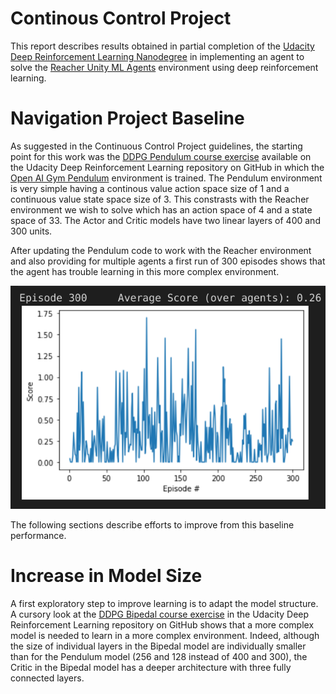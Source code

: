 # Continous Control Project
This report describes results obtained in partial completion of the [Udacity Deep Reinforcement Learning Nanodegree](https://www.udacity.com/course/deep-reinforcement-learning-nanodegree--nd893) in implementing an agent to solve the [Reacher Unity ML Agents](https://github.com/Unity-Technologies/ml-agents/blob/master/docs/Learning-Environment-Examples.md#reacher) environment using deep reinforcement learning.
# Navigation Project Baseline
As suggested in the Continuous Control Project guidelines, the starting point for this work was the [DDPG Pendulum course exercise](https://github.com/udacity/deep-reinforcement-learning/tree/master/ddpg-pendulum) available on the Udacity Deep Reinforcement Learning repository on GitHub in which the [Open AI Gym Pendulum](https://gym.openai.com/envs/Pendulum-v0/) environment is trained. The Pendulum environment is very simple having a continous value action space size of 1 and a continuous value state space size of 3. This constrasts with the Reacher environment we wish to solve which has an action space of 4 and a state space of 33. The Actor and Critic models have two linear layers of 400 and 300 units.

After updating the Pendulum code to work with the Reacher environment and also providing for multiple agents a first run of 300 episodes shows that the agent has trouble learning in this more complex environment.

![Baseline Results](./images/baseline-results.png)

The following sections describe efforts to improve from this baseline performance.

# Increase in Model Size

A first exploratory step to improve learning is to adapt the model structure.  A cursory look at the [DDPG Bipedal course exercise](https://github.com/udacity/deep-reinforcement-learning/tree/master/ddpg-bipedal) in the Udacity Deep Reinforcement Learning repository on GitHub shows that a more complex model is needed to learn in a more complex environment.  Indeed, although the size of individual layers in the Bipedal model are individually smaller than for the Pendulum model (256 and 128 instead of 400 and 300), the Critic in the Bipedal model has a deeper architecture with three fully connected layers.
